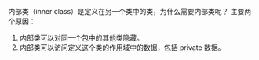 内部类（inner class）是定义在另一个类中的类，为什么需要内部类呢？
主要两个原因：
1. 内部类可以对同一个包中的其他类隐藏。
2. 内部类可以访问定义这个类的作用域中的数据，包括 private 数据。
